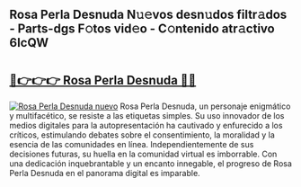## Rosa Perla Desnuda N𝚞𝚎vos desn𝚞dos filtr𝚊dos - Parts-dgs F𝚘tos vid𝚎o - C𝚘ntenido atr𝚊ctivo 6IcQW

# <h2><a href="http://mb3mxe.tromn.icu/?c=Rosa+Perla+Desnuda">🔗👉👉👉 Rosa Perla Desnuda 🔗🔗</a></h2>

[![Rosa Perla Desnuda nuevo](https://i.imgur.com/pEAQMta.gif)](http://mb3mxe.tromn.icu/?c=Rosa+Perla+Desnuda)
Rosa Perla Desnuda, un personaje enigmático y multifacético, se resiste a las etiquetas simples. Su uso innovador de los medios digitales para la autopresentación ha cautivado y enfurecido a los críticos, estimulando debates sobre el consentimiento, la moralidad y la esencia de las comunidades en línea. Independientemente de sus decisiones futuras, su huella en la comunidad virtual es imborrable. Con una dedicación inquebrantable y un encanto innegable, el progreso de Rosa Perla Desnuda en el panorama digital es imparable.
